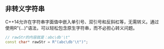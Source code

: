 ## 非转义字符串

C++14允许在字符串字面值中嵌入单引号、双引号和反斜杠等，无需转义。通过使用R"(…)"语法，可以轻松包含原生字符串，而不必担心转义问题。

```cpp
// rawStr的内容就是：abc\db'\t"
const char* rawStr = R"(abc\db'\t")";
```